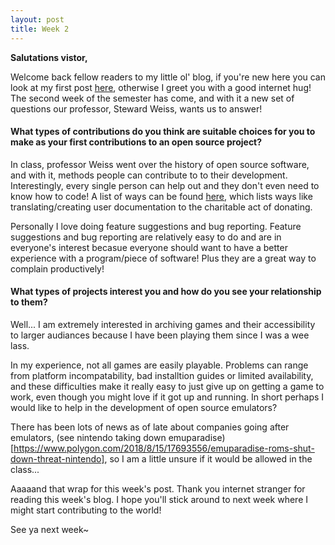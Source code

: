 ```yaml
---
layout: post
title: Week 2
---
```


**Salutations vistor,**

Welcome back fellow readers to my little ol' blog, if you're new here you can look at my first post [here](https://hunter-college-ossd-fall-2019.github.io/waterpolymer-weekly/week01/), otherwise I greet you with a good internet hug! The second week of the semester has come, and with it a new set of questions our professor, Steward Weiss, wants us to answer!

#### What types of contributions do you think are suitable choices for you to make as your first contributions to an open source project? 

In class, professor Weiss went over the history of open source software, and with it, methods people can contribute to to their development. Interestingly, every single person can help out and they don't even need to know how to code! A list of ways can be found [here](https://icontribute.wordpress.com/how-to-contribute-to-open-source-without-coding/), which lists ways like translating/creating user documentation to the charitable act of donating.

Personally I love doing feature suggestions and bug reporting. Feature suggestions and bug reporting are relatively easy to do and are in everyone's interest becasue everyone should want to have a better experience with a program/piece of software! Plus they are a great way to complain productively! 

#### What types of projects interest you and how do you see your relationship to them?

Well... I am extremely interested in archiving games and their accessibility to larger audiances because I have been playing them since I was a wee lass. 

In my experience, not all games are easily playable. Problems can range from platform incompatability, bad installtion guides or limited availability, and these difficulties make it really easy to just give up on getting a game to work, even though you might love if it got up and running. In short perhaps I would like to help in the development of open source emulators?

There has been lots of news as of late about companies going after emulators, (see nintendo taking down emuparadise)[https://www.polygon.com/2018/8/15/17693556/emuparadise-roms-shut-down-threat-nintendo], so I am a little unsure if it would be allowed in the class...

Aaaaand that wrap for this week's post. Thank you internet stranger for reading this week's blog. I hope you'll stick around to next week where I might start contributing to the world!

See ya next week~
